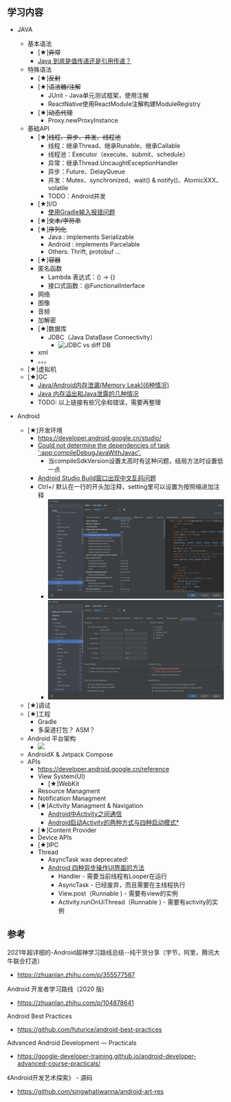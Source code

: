 
## 学习内容

* JAVA
    * 基本语法
        * [★]~~异常~~
        * [Java 到底是值传递还是引用传递？](https://www.zhihu.com/question/31203609)
    * 特殊语法
        * [★]~~反射~~
        * [★]~~语法糖/注解~~
            * JUnit - Java单元测试框架，使用注解
            * ReactNative使用ReactModule注解构建ModuleRegistry
        * [★]~~动态代理~~
            * Proxy.newProxyInstance
    * 基础API
        * [★]~~线程、异步、并发、线程池~~
            * 线程：继承Thread、继承Runable、继承Callable
            * 线程池：Executor（execute、submit、schedule）
            * 异常：继承Thread.UncaughtExceptionHandler
            * 异步：Future、DelayQueue
            * 并发：Mutex、synchronized、wait() & notify()、AtomicXXX、volatile
            * TODO：Android并发
        * [★]I/O
            * [使用Gradle输入报错问题](https://stackoverflow.com/questions/19344661/run-failed-java-util-nosuchelementexception)
        * [★]~~文本/字符串~~
        * [★]~~序列化~~
            * Java : implements Serializable
            * Android : implements Parcelable
            * Others: Thrift, protobuf ...
        * [★]~~容器~~
        * 匿名函数
            * Lambda 表达式：() -> {}
            * 接口式函数：@FunctionalInterface
        * 网络
        * 图像
        * 音频
        * 加解密
        * [★]数据库
            * JDBC（Java DataBase Connectivity）
                * ![JDBC vs diff DB](http://img.mukewang.com/wiki/5ef2d39b09806ad210391056.jpg)
        * xml
        * 。。。
    * [★]虚拟机
    * [★]GC
        * [Java/Android内存泄漏(Memory Leak)(6种情况)](https://blog.csdn.net/Emmanuel__/article/details/83792868)
        * [Java 内存溢出和Java泄露的几种情况](https://blog.csdn.net/keep_learn/article/details/104656377)
        * TODO: 以上链接有些冗余和错误，需要再整理

* Android
    * [★]开发环境
        * https://developer.android.google.cn/studio/
        * [Could not determine the dependencies of task ':app:compileDebugJavaWithJavac'.](https://zhidao.baidu.com/question/557861208389292692.html)
            * 当compileSdkVersion设置太高时有这种问题，结局方法时设置低一点
        * [Android Studio Build窗口出现中文乱码问题](https://blog.csdn.net/qq_31796651/article/details/108249199)
        * Ctrl+/ 默认在一行的开头加注释，setting里可以设置为按照缩进加注释
            * ![Comment Setting](./.res/comment-setting.png)
            * ![Comment Setting2](./.res/comment-setting-2.png)
    * [★]调试
    * [★]工程
        * Gradle
        * 多渠道打包？ ASM？
    * Android 平台架构
        * ![](https://developer.android.google.cn/guide/platform/images/android-stack_2x.png)
    * AndroidX & Jetpack Compose
    * APIs
        * https://developer.android.google.cn/reference
        * View System(UI)
            * [★]WebKit
        * Resource Managment
        * Notification Managment
        * [★]Activity Managment & Navigation
            * [Android中Activity之间通信](https://www.cnblogs.com/tmlee/p/4978709.html)
            * [Android启动Activity的两种方式与四种启动模式*](https://www.cnblogs.com/chenxibobo/p/6136626.html)
        * [★]Content Provider
        * Device APIs
        * [★]IPC
        * Thread
            * AsyncTask was deprecated!
            * [Android 四种异步操作UI界面的方法](https://blog.csdn.net/qq_34308476/article/details/51392882)
                * Handler - 需要当前线程有Looper在运行
                * AsyncTask - 已经废弃，而且需要在主线程执行
                * View.post（Runnable ) - 需要有view的实例
                * Activity.runOnUiThread（Runnable )  - 需要有activity的实例


## 参考
2021年超详细的-Android超神学习路线总结--纯干货分享（字节，阿里，腾讯大牛联合打造）
* https://zhuanlan.zhihu.com/p/355577587

Android 开发者学习路线（2020 版)
* https://zhuanlan.zhihu.com/p/104878641

Android Best Practices
* https://github.com/futurice/android-best-practices

Advanced Android Development — Practicals
* https://google-developer-training.github.io/android-developer-advanced-course-practicals/

《Android开发艺术探索》 - 源码
* https://github.com/singwhatiwanna/android-art-res